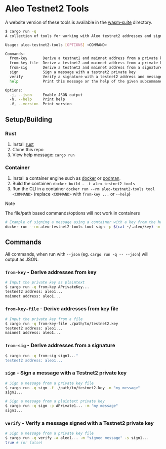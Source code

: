 # Aleo Testnet2 Tools

A website version of these tools is available in the [wasm-suite](./wasm-suite/) directory.

```bash
$ cargo run -q
A collection of tools for working with Aleo testnet2 addresses and signatures

Usage: aleo-testnet2-tools [OPTIONS] <COMMAND>

Commands:
  from-key       Derive a testnet2 and mainnet address from a private key
  from-key-file  Derive a testnet2 and mainnet address from a private key file
  from-sig       Derive a testnet2 and mainnet address from a signature
  sign           Sign a message with a testnet2 private key
  verify         Verify a signature with a testnet2 address and message
  help           Print this message or the help of the given subcommand(s)

Options:
  -j, --json     Enable JSON output
  -h, --help     Print help
  -V, --version  Print version
```

## Setup/Building

### Rust

1. Install [rust](https://www.rust-lang.org/tools/install)
1. Clone this repo
1. View help message: `cargo run`

### Container

1. Install a container engine such as [docker](https://docs.docker.com/engine/install/) or [podman](https://podman.io/docs/installation).
1. Build the container: `docker build . -t aleo-testnet2-tools`
1. Run the CLI in a container `docker run --rm aleo-testnet2-tools tool <COMMAND>` (replace `<COMMAND>` with `from-key ...` or `--help`)

> [!NOTE]
> The file/path based commands/options will not work in containers
>
> ```sh
> # Example of signing a message using a container with a key from the host filesystem
> docker run --rm aleo-testnet2-tools tool sign -p $(cat ~/.aleo/key) -m "hello, world!"
> ```


## Commands

All commands, when run with `--json` (eg. `cargo run -q -- --json`) will output as JSON.

### `from-key` - Derive addresses from key

```sh
# Input the private key as plaintext
$ cargo run -q from-key APrivateKey...
testnet2 address: aleo1...
mainnet address: aleo1...
```

### `from-key-file` - Derive addresses from key file

```sh
# Input the private key from a file
$ cargo run -q from-key-file ./path/to/testnet2.key
testnet2 address: aleo1...
mainnet address: aleo1...
```

### `from-sig` - Derive addresses from a signature

```sh
$ cargo run -q from-sig sign1..."
testnet2 address: aleo1...
```

### `sign` - Sign a message with a Testnet2 private key

```sh
# Sign a message from a private key file
$ cargo run -q sign -f ./path/to/testnet2.key -m "my message"
sign1...

# Sign a message from a plaintext private key
$ cargo run -q sign -p APrivate1... -m "my message"
sign1...
```

### `verify` - Verify a message signed with a Testnet2 private key

```sh
# Sign a message from a private key file
$ cargo run -q verify -a aleo1... -m "signed message" -s sign1...
true # (or false)
```
